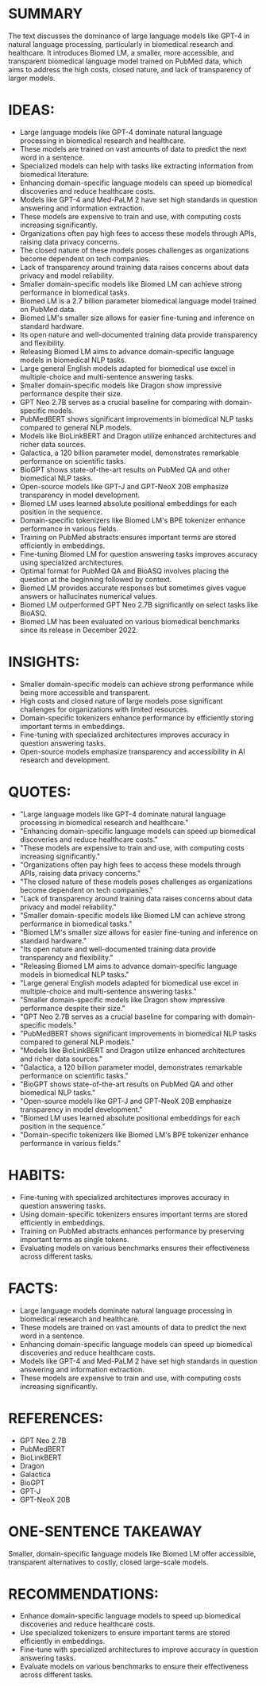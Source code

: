 # SUMMARY
The text discusses the dominance of large language models like GPT-4 in natural language processing, particularly in biomedical research and healthcare. It introduces Biomed LM, a smaller, more accessible, and transparent biomedical language model trained on PubMed data, which aims to address the high costs, closed nature, and lack of transparency of larger models.

# IDEAS:
- Large language models like GPT-4 dominate natural language processing in biomedical research and healthcare.
- These models are trained on vast amounts of data to predict the next word in a sentence.
- Specialized models can help with tasks like extracting information from biomedical literature.
- Enhancing domain-specific language models can speed up biomedical discoveries and reduce healthcare costs.
- Models like GPT-4 and Med-PaLM 2 have set high standards in question answering and information extraction.
- These models are expensive to train and use, with computing costs increasing significantly.
- Organizations often pay high fees to access these models through APIs, raising data privacy concerns.
- The closed nature of these models poses challenges as organizations become dependent on tech companies.
- Lack of transparency around training data raises concerns about data privacy and model reliability.
- Smaller domain-specific models like Biomed LM can achieve strong performance in biomedical tasks.
- Biomed LM is a 2.7 billion parameter biomedical language model trained on PubMed data.
- Biomed LM's smaller size allows for easier fine-tuning and inference on standard hardware.
- Its open nature and well-documented training data provide transparency and flexibility.
- Releasing Biomed LM aims to advance domain-specific language models in biomedical NLP tasks.
- Large general English models adapted for biomedical use excel in multiple-choice and multi-sentence answering tasks.
- Smaller domain-specific models like Dragon show impressive performance despite their size.
- GPT Neo 2.7B serves as a crucial baseline for comparing with domain-specific models.
- PubMedBERT shows significant improvements in biomedical NLP tasks compared to general NLP models.
- Models like BioLinkBERT and Dragon utilize enhanced architectures and richer data sources.
- Galactica, a 120 billion parameter model, demonstrates remarkable performance on scientific tasks.
- BioGPT shows state-of-the-art results on PubMed QA and other biomedical NLP tasks.
- Open-source models like GPT-J and GPT-NeoX 20B emphasize transparency in model development.
- Biomed LM uses learned absolute positional embeddings for each position in the sequence.
- Domain-specific tokenizers like Biomed LM's BPE tokenizer enhance performance in various fields.
- Training on PubMed abstracts ensures important terms are stored efficiently in embeddings.
- Fine-tuning Biomed LM for question answering tasks improves accuracy using specialized architectures.
- Optimal format for PubMed QA and BioASQ involves placing the question at the beginning followed by context.
- Biomed LM provides accurate responses but sometimes gives vague answers or hallucinates numerical values.
- Biomed LM outperformed GPT Neo 2.7B significantly on select tasks like BioASQ.
- Biomed LM has been evaluated on various biomedical benchmarks since its release in December 2022.

# INSIGHTS:
- Smaller domain-specific models can achieve strong performance while being more accessible and transparent.
- High costs and closed nature of large models pose significant challenges for organizations with limited resources.
- Domain-specific tokenizers enhance performance by efficiently storing important terms in embeddings.
- Fine-tuning with specialized architectures improves accuracy in question answering tasks.
- Open-source models emphasize transparency and accessibility in AI research and development.

# QUOTES:
- "Large language models like GPT-4 dominate natural language processing in biomedical research and healthcare."
- "Enhancing domain-specific language models can speed up biomedical discoveries and reduce healthcare costs."
- "These models are expensive to train and use, with computing costs increasing significantly."
- "Organizations often pay high fees to access these models through APIs, raising data privacy concerns."
- "The closed nature of these models poses challenges as organizations become dependent on tech companies."
- "Lack of transparency around training data raises concerns about data privacy and model reliability."
- "Smaller domain-specific models like Biomed LM can achieve strong performance in biomedical tasks."
- "Biomed LM's smaller size allows for easier fine-tuning and inference on standard hardware."
- "Its open nature and well-documented training data provide transparency and flexibility."
- "Releasing Biomed LM aims to advance domain-specific language models in biomedical NLP tasks."
- "Large general English models adapted for biomedical use excel in multiple-choice and multi-sentence answering tasks."
- "Smaller domain-specific models like Dragon show impressive performance despite their size."
- "GPT Neo 2.7B serves as a crucial baseline for comparing with domain-specific models."
- "PubMedBERT shows significant improvements in biomedical NLP tasks compared to general NLP models."
- "Models like BioLinkBERT and Dragon utilize enhanced architectures and richer data sources."
- "Galactica, a 120 billion parameter model, demonstrates remarkable performance on scientific tasks."
- "BioGPT shows state-of-the-art results on PubMed QA and other biomedical NLP tasks."
- "Open-source models like GPT-J and GPT-NeoX 20B emphasize transparency in model development."
- "Biomed LM uses learned absolute positional embeddings for each position in the sequence."
- "Domain-specific tokenizers like Biomed LM's BPE tokenizer enhance performance in various fields."

# HABITS:
- Fine-tuning with specialized architectures improves accuracy in question answering tasks.
- Using domain-specific tokenizers ensures important terms are stored efficiently in embeddings.
- Training on PubMed abstracts enhances performance by preserving important terms as single tokens.
- Evaluating models on various benchmarks ensures their effectiveness across different tasks.

# FACTS:
- Large language models dominate natural language processing in biomedical research and healthcare.
- These models are trained on vast amounts of data to predict the next word in a sentence.
- Enhancing domain-specific language models can speed up biomedical discoveries and reduce healthcare costs.
- Models like GPT-4 and Med-PaLM 2 have set high standards in question answering and information extraction.
- These models are expensive to train and use, with computing costs increasing significantly.

# REFERENCES:
- GPT Neo 2.7B
- PubMedBERT
- BioLinkBERT
- Dragon
- Galactica
- BioGPT
- GPT-J
- GPT-NeoX 20B

# ONE-SENTENCE TAKEAWAY
Smaller, domain-specific language models like Biomed LM offer accessible, transparent alternatives to costly, closed large-scale models.

# RECOMMENDATIONS:
- Enhance domain-specific language models to speed up biomedical discoveries and reduce healthcare costs.
- Use specialized tokenizers to ensure important terms are stored efficiently in embeddings.
- Fine-tune with specialized architectures to improve accuracy in question answering tasks.
- Evaluate models on various benchmarks to ensure their effectiveness across different tasks.
